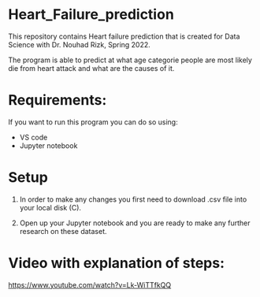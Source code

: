 # Heart_Failure_prediction
This repository contains Heart failure prediction that is created for Data Science with Dr. Nouhad Rizk, Spring 2022.

The program is able to predict at what age categorie people are most likely die from heart attack and what are the causes of it. 

# Requirements: 

If you want to run this program you can do so using:
 * VS code
 * Jupyter notebook

# Setup

1) In order to make any changes you first need to download .csv file into your local disk (C). 

2) Open up your Jupyter notebook and you are ready to make any further research on these dataset. 

# Video with explanation of steps:

https://www.youtube.com/watch?v=Lk-WiTTfkQQ

